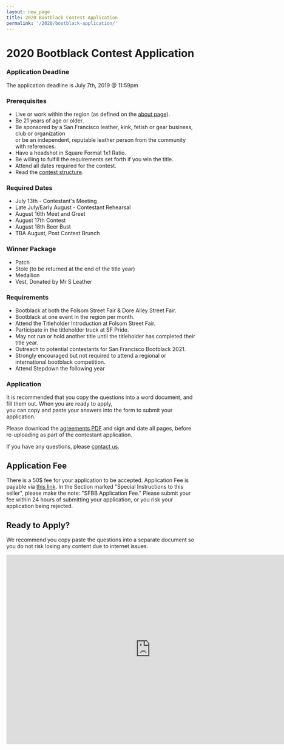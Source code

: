 ```yaml
---
layout: new_page
title: 2020 Bootblack Contest Application
permalink: '/2020/bootblack-application/'
---
```


# 2020 Bootblack Contest Application

### Application Deadline

The application deadline is July 7th, 2019 @ 11:59pm

### Prerequisites

* Live or work within the region (as defined on the <a href="/bootblack-contest/about"> about
  page</a>).
* Be 21 years of age or older.
* Be sponsored by a San Francisco leather, kink, fetish or gear business, club
  or organization <br> or be an independent, reputable leather person from the
  community with references.
* Have a headshot in Square Format 1x1 Ratio.
* Be willing to fulfill the requirements set forth if you win the title.
* Attend all dates required for the contest.
* Read the <a href="/2020/bootblack-contest/">contest structure</a>.

### Required Dates

- July 13th - Contestant's Meeting
- Late July/Early August - Contestant Rehearsal
- August 16th Meet and Greet
- August 17th Contest
- August 18th Beer Bust
- TBA August, Post Contest Brunch

### Winner Package

* Patch
* Stole (to be returned at the end of the title year)
* Medallion
* Vest, Donated by Mr S Leather

### Requirements

* Bootblack at both the Folsom Street Fair & Dore Alley Street Fair.
* Bootblack at one event in the region per month.
* Attend the Titleholder Introduction at Folsom Street Fair.
* Participate in the titleholder truck at SF Pride.
* May not run or hold another title until the titleholder has completed their
  title year.
* Outreach to potential contestants for San Francisco Bootblack 2021.
* Strongly encouraged but not required to attend a regional or international
  bootblack competition.
* Attend Stepdown the following year

### Application

It is recommended that you copy the questions into a word document, and fill
them out. When you are ready to apply, <br> you can copy and paste your answers
into the form to submit your application.

Please download the <a href="/doc/2020_Bootblack_Agreements.pdf">agreements PDF</a>
and sign and date all pages, before re-uploading as part of the contestant
application.

If you have any questions, please <a href="/contact"> contact us</a>.

## Application Fee

There is a 50$ fee for your application to be accepted. Application Fee is payable via <a href="http://leatheralliance.org/paypal/"> this link</a>. In the Section marked "Special Instructions to this seller", please make the note: "SFBB Application Fee." Please submit your fee within 24 hours of submitting your application, or you risk your application being rejected.

## Ready to Apply?

We recommend you copy paste the questions into a separate document so you do not risk losing any content due to internet issues.

<iframe src="https://docs.google.com/forms/d/e/1FAIpQLSfHNWwHY7ZosYkT5hpozchg563roLznszAm_G2qCt1wYX2BDA/viewform?" width="760" height="500" frameborder="0" marginheight="0" marginwidth="0">Loading...</iframe>
